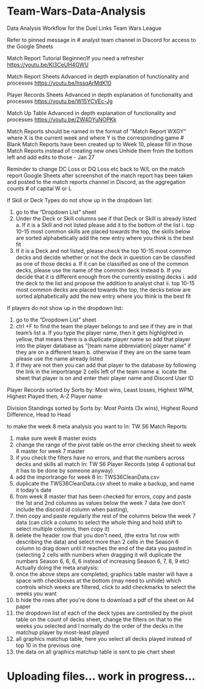 # Team-Wars-Data-Analysis
Data Analysis Workflow for the Duel Links Team Wars League

Refer to pinned message in # analyst team channel in Discord for access to the Google Sheets

Match Report Tutorial Beginner/If you need a refresher
https://youtu.be/Kl3CeUH4GWU

Match Report Sheets Advanced in depth explanation of functionality and processes
https://youtu.be/hssqArMdK10

Player Records Sheets Advanced in depth explanation of functionality and processes
https://youtu.be/W15YCVEc-Jg

Match Up Table Advanced in depth explanation of functionality and processes
https://youtu.be/ZW4DYuNOPKk

Match Reports should be named in the format of "Match Report WXGY" where X is the current week and where Y is the corresponding game #
Blank Match Reports have been created up to Week 10, please fill in those Match Reports instead of creating new ones
Unhide them from the bottom left and add edits to those - Jan 27

Reminder to change DC Loss or DQ Loss etc back to W/L on the match report Google Sheets after screenshot of the match report has been taken and posted to the match reports channel in Discord, as the aggregation counts # of capital W or L

If Skill or Deck Types do not show up in the dropdown list:
1. go to the “Dropdown List” sheet
2. Under the Deck or Skill columns see if that Deck or Skill is already listed
  a. If it is a Skill and not listed please add it to the bottom of the list
    i. top 10-15 most common skills are placed towards the top, the skills below are sorted alphabetically
      add the new entry where you think is the best fit
3. If it is a Deck and not listed, please check the top 10-15 most common decks and decide whether or not the deck in question can be classified as one of those decks
  a. If it can be classified as one of the common decks, please use the name of the common deck instead
  b. If you decide that it is different enough from the currently existing decks
    i. add the deck to the list and propose the addition to analyst chat
    ii. top 10-15 most common decks are placed towards the top, the decks below are sorted alphabetically
      add the new entry where you think is the best fit

If players do not show up in the dropdown list:
1. go to the “Dropdown List” sheet
2. ctrl +F to find the team the player belongs to and see if they are in that team’s list
  a. If you type the player name, then it gets highlighted in yellow, that means there is a duplicate player name
  so add that player into the player database as “[team name abbreviation] player name” if they are on a different team
  b. otherwise if they are on the same team please use the name already listed
3. if they are not then you can add that player to the database by following the link in the importrange 2 cells left of the team name
  a. locate the sheet that player is on and enter their player name and Discord User ID

Player Records sorted by
Sorts by: Most wins, Least losses, Highest WPM, Highest Played then, A-Z Player name

Division Standings sorted by
Sorts by: Most Points (3x wins), Highest Round Difference, Head to Head

to make the week 8 meta analysis you want to
In: TW S6 Match Reports
1. make sure week 8 master exists
2. change the range of the pivot table on the error checking sheet to week 8 master for week 7 master
3. if you check the filters have no errors, and that the numbers across decks and skills all match
In: TW S6 Player Records (step 4 optional but it has to be done by someone anyway)
4. add the importrange for week 8
In: TWS36CleanData.csv
5. duplicate the TWS36CleanData.csv sheet to make a backup, and name it today's date
6. from week 8 master that has been checked for errors, copy and paste the 1st and 2nd columns as values below the week 7 data (we don't include the discord id column when pasting), 
7. then copy and paste regularly the rest of the columns below the week 7 data (can click a column to select the whole thing and hold shift to select multiple columns, then copy it)
8. delete the header row that you don't need, (the extra 1st row with describing the data) and select more than 2 cells in the Season 6 column to drag down until it reaches the end of the data you pasted in (selecting 2 cells with numbers when dragging it will duplicate the numbers Season 6, 6, 6, 6 instead of increasing Season 6, 7, 8, 9 etc)
Actually doing the meta analysis:
9. once the above steps are completed, graphics table master will have a space with checkboxes at the bottom (may need to unhide) which controls which weeks are filtered, click to add checkmarks to select the weeks you want
9. b hide the rows after you're done to download a pdf of the sheet on A4 paper
10. the dropdown list of each of the deck types are controlled by the pivot table on the count of decks sheet, change the filters on that to the weeks you selected and I normally do the order of the decks in the matchup player by most-least played
11. all graphics matchup table, here you select all decks played instead of top 10 in the previous one
12. the data on all graphics matchup table is sent to pie chart sheet

# Uploading files... work in progress...

